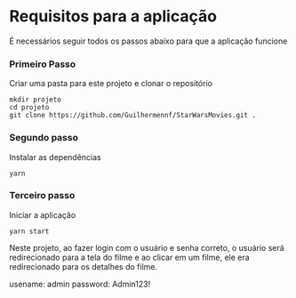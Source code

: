 # Requisitos para a aplicação

É necessários seguir todos os passos abaixo para que a aplicação funcione

### Primeiro Passo

Criar uma pasta para este projeto e clonar o repositório

```
mkdir projeto
cd projeto
git clone https://github.com/Guilhermennf/StarWarsMovies.git .
```

### Segundo passo

Instalar as dependências

```
yarn
```

### Terceiro passo

Iniciar a aplicação

```
yarn start
```


Neste projeto, ao fazer login com o usuário e senha correto, o usuário será redirecionado para a tela do filme e ao clicar em um filme, ele era redirecionado para os detalhes do filme.

usename: admin
password: Admin123!
